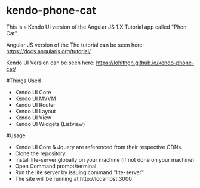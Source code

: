 # kendo-phone-cat


This is a Kendo UI version of the Angular JS 1.X Tutorial app called "Phon Cat". 

Angular JS version of the The tutorial can be seen here: https://docs.angularjs.org/tutorial/

Kendo UI Version can be seen here: https://lohithgn.github.io/kendo-phone-cat/

#Things Used

- Kendo UI Core
- Kendo UI MVVM
- Kendo UI Router
- Kendo UI Layout
- Kendo UI View
- Kendo UI Widgets (Listview)

#Usage

- Kendo UI Core & Jquery are referenced from their respective CDNs.
- Clone the repository
- Install lite-server globally on your machine (if not done on your machine)
- Open Command prompt/terminal
- Run the lite server by issuing command "lite-server"
- The site will be running at http://localhost:3000
